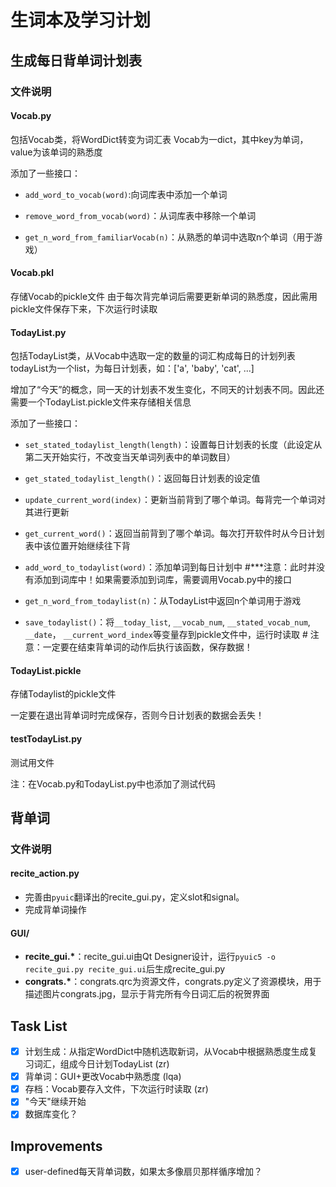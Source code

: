 # 生词本及学习计划

## 生成每日背单词计划表

### 文件说明

#### Vocab.py

包括Vocab类，将WordDict转变为词汇表
Vocab为一dict，其中key为单词，value为该单词的熟悉度

添加了一些接口：

* `add_word_to_vocab(word)`:向词库表中添加一个单词

* `remove_word_from_vocab(word)`：从词库表中移除一个单词

* `get_n_word_from_familiarVocab(n)`：从熟悉的单词中选取n个单词（用于游戏）


#### Vocab.pkl

存储Vocab的pickle文件
由于每次背完单词后需要更新单词的熟悉度，因此需用pickle文件保存下来，下次运行时读取

#### TodayList.py

包括TodayList类，从Vocab中选取一定的数量的词汇构成每日的计划列表
todayList为一个list，为每日计划表，如：['a', 'baby', 'cat', ...]

增加了“今天”的概念，同一天的计划表不发生变化，不同天的计划表不同。因此还需要一个TodayList.pickle文件来存储相关信息

添加了一些接口：

* `set_stated_todaylist_length(length)`：设置每日计划表的长度（此设定从第二天开始实行，不改变当天单词列表中的单词数目）

* `get_stated_todaylist_length()`：返回每日计划表的设定值

* `update_current_word(index)`：更新当前背到了哪个单词。每背完一个单词对其进行更新

* `get_current_word()`：返回当前背到了哪个单词。每次打开软件时从今日计划表中该位置开始继续往下背

* `add_word_to_todaylist(word)`：添加单词到每日计划中 #***注意：此时并没有添加到词库中！如果需要添加到词库，需要调用Vocab.py中的接口

* `get_n_word_from_todaylist(n)`：从TodayList中返回n个单词用于游戏

* `save_todaylist()`：将`__today_list`, `__vocab_num`, `__stated_vocab_num`, `__date`， `__current_word_index`等变量存到pickle文件中，运行时读取 # 注意：一定要在结束背单词的动作后执行该函数，保存数据！

#### TodayList.pickle
存储Todaylist的pickle文件

一定要在退出背单词时完成保存，否则今日计划表的数据会丢失！

#### testTodayList.py

测试用文件

注：在Vocab.py和TodayList.py中也添加了测试代码
## 背单词

### 文件说明

#### recite_action.py

* 完善由`pyuic`翻译出的recite_gui.py，定义slot和signal。
* 完成背单词操作

#### GUI/

* **recite_gui.\***：recite_gui.ui由Qt Designer设计，运行`pyuic5 -o recite_gui.py recite_gui.ui`后生成recite_gui.py
* **congrats.\***：congrats.qrc为资源文件，congrats.py定义了资源模块，用于描述图片congrats.jpg，显示于背完所有今日词汇后的祝贺界面

## Task List

- [x] 计划生成：从指定WordDict中随机选取新词，从Vocab中根据熟悉度生成复习词汇，组成今日计划TodayList (zr)
- [x] 背单词：GUI+更改Vocab中熟悉度 (lqa)
- [x] 存档：Vocab要存入文件，下次运行时读取 (zr)
- [x] "今天"继续开始
- [x] 数据库变化？

## Improvements

- [x] user-defined每天背单词数，如果太多像扇贝那样循序增加？